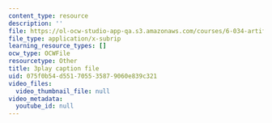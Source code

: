 ```yaml
---
content_type: resource
description: ''
file: https://ol-ocw-studio-app-qa.s3.amazonaws.com/courses/6-034-artificial-intelligence-fall-2010/075f0b54d551705535879060e839c321_dARl_gGrS4o.srt
file_type: application/x-subrip
learning_resource_types: []
ocw_type: OCWFile
resourcetype: Other
title: 3play caption file
uid: 075f0b54-d551-7055-3587-9060e839c321
video_files:
  video_thumbnail_file: null
video_metadata:
  youtube_id: null
---
```

